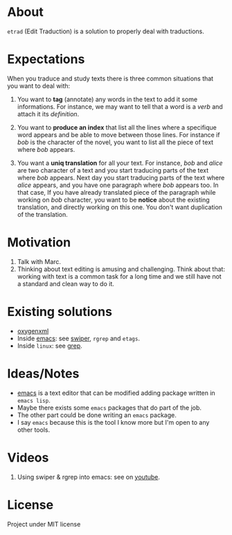 # About
`etrad` (Edit Traduction) is a solution to properly deal with
traductions.

# Expectations

When you traduce and study texts there is three common situations that
you want to deal with:

1. You want to **tag** (annotate) any words in the text to add it some
   informations. For instance, we may want to tell that a word is a
   *verb* and attach it its *definition*.
   
2. You want to **produce an index** that list all the lines where a
   specifique word appears and be able to move between those
   lines. For instance if *bob* is the character of the novel, you
   want to list all the piece of text where *bob* appears.

3. You want a **uniq translation** for all your text. For instance,
   *bob* and *alice* are two character of a text and you start
   traducing parts of the text where *bob* appears. Next day you start
   traducing parts of the text where *alice* appears, and you have one
   paragraph where *bob* appears too. In that case, If you have
   already translated piece of the paragraph while working on *bob*
   character, you want to be **notice** about the existing translation,
   and directly working on this one. You don't want duplication of the
   translation.

# Motivation

1. Talk with Marc.
2. Thinking about text editing is amusing and challenging. Think about that:
   working with text is a common task for a long time and we still
   have not a standard and clean way to do it.

# Existing solutions

* [oxygenxml](https://www.oxygenxml.com/)
* Inside [emacs](https://www.gnu.org/software/emacs/): 
  see [swiper](https://github.com/abo-abo/swiper), `rgrep` and `etags`.
* Inside `linux`: see [grep](https://fr.wikipedia.org/wiki/Grep).

# Ideas/Notes

* [emacs](https://www.gnu.org/software/emacs/) is a text editor that can
be modified adding package written in `emacs lisp`.
* Maybe there exists some `emacs` packages that do part of the job.
* The other part could be done writing an `emacs` package.
* I say `emacs` because this is the tool I know more but I'm open to
  any other tools.

# Videos

1. Using swiper & rgrep into emacs: see on [youtube](https://youtu.be/EOAJnIDqWH0).

# License
Project under MIT license
